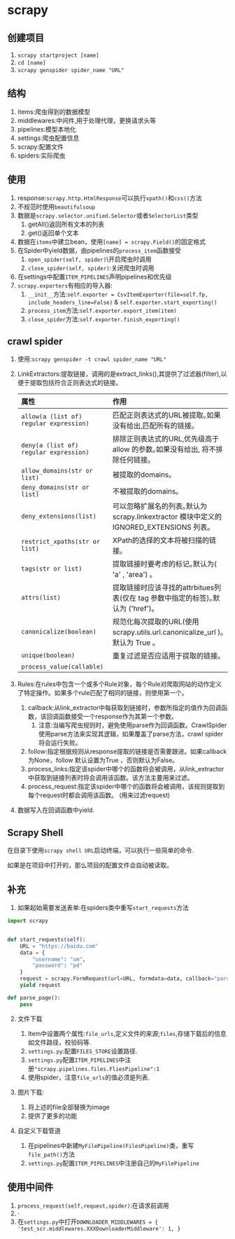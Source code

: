 # scrapy

## 创建项目

1. `scrapy startproject [name]`
2. `cd [name]`
3. `scrapy genspider spider_name "URL"`


## 结构

1. items\:爬虫得到的数据模型
2. middlewares\:中间件,用于处理代理，更换请求头等
3. pipelines\:模型本地化
4. settings\:爬虫配置信息
5. scrapy\:配置文件
6. spiders\:实际爬虫


## 使用

1. response\:`scrapy.http.HtmlResponse`可以执行`xpath()`和`css()`方法
2. 不规范时使用`beautifulsoup`
3. 数据是`scrapy.selector.unified.Selector`或者`SelectorList`类型
   1. getAll()返回所有文本的列表
   2. get()返回单个文本
4. 数据在`items`中建立bean，使用`[name] = scrapy.Field()`的固定格式
5. 在Spider中yield数据，由pipelines的`process_item`函数接受
   1. `open_spider(self, spider)`\开启爬虫时调用
   2. `close_spider(self, spider)`\:关闭爬虫时调用
6. 在settings中配置`ITEM_PIPELINES`声明pipelines和优先级
7. `scrapy.exporters`有相应的导入器\:
   1. `__init__`方法:`self.exporter = CsvItemExporter(file=self.fp,
      include_headers_line=False)` & `self.exporter.start_exporting()`
   2. `process_item`方法:`self.exporter.export_item(item)`
   3. `close_spider`方法:`self.exporter.finish_exporting()`

## crawl spider

1. 使用\:`scrapy genspider -t crawl spider_name "URL"`
2. LinkExtractors\:提取链接，调用的是extract_links(),其提供了过滤器(filter),以便于提取包括符合正则表达式的链接。

   | 属性                                     | 作用                                                                             |
   |:----------------------------------------|:--------------------------------------------------------------------------------|
   | `allow(a (list of) regular expression)` | 匹配正则表达式的URL被提取｡如果没有给出,匹配所有的链接｡                                  |
   | `deny(a (list of) regular expression)`  | 排除正则表达式的URL,优先级高于 allow 的参数｡如果没有给出, 将不排除任何链接｡               |
   | `allow_domains(str or list)`            | 被提取的domains｡                                                                 |
   | `deny_domains(str or list)`             | 不被提取的domains｡                                                                |
   | `deny_extensions(list)`                 | 可以忽略扩展名的列表｡默认为 scrapy.linkextractor 模块中定义的 IGNORED_EXTENSIONS 列表｡ |
   | `restrict_xpaths(str or list)`          | XPath的选择的文本将被扫描的链接｡                                                    |
   | `tags(str or list)`                     | 提取链接时要考虑的标记｡默认为( 'a' , 'area') ｡                                       |
   | `attrs(list)`                           | 提取链接时应该寻找的attrbitues列表(仅在 tag 参数中指定的标签)｡默认为 ('href')｡           |
   | `canonicalize(boolean)`                 | 规范化每次提取的URL(使用scrapy.utils.url.canonicalize_url )｡默认为 True ｡            |
   | `unique(boolean)`                       | 重复过滤是否应适用于提取的链接｡                                                      |
   | `process_value(callable)`               |                                                                                 |

3. Rules:在rules中包含一个或多个Rule对象，每个Rule对爬取网站的动作定义了特定操作。如果多个rule匹配了相同的链接，则使用第一个。
   1. callback\:从link_extractor中每获取到链接时，参数所指定的值作为回调函数，该回调函数接受一个response作为其第一个参数。
      1. 注意\:当编写爬虫规则时，避免使用parse作为回调函数。CrawlSpider使用parse方法来实现其逻辑，如果覆盖了parse方法，crawl
         spider将会运行失败。
   2. follow\:指定根据规则从response提取的链接是否需要跟进。如果callback为None，follow
      默认设置为True ，否则默认为False。
   3. process_links\:指定该spider中哪个的函数将会被调用，从link_extractor中获取到链接列表时将会调用该函数。该方法主要用来过滤。
   4. process_request\:指定该spider中哪个的函数将会被调用，该规则提取到每个request时都会调用该函数。
      (用来过滤request)
4. 数据写入在回调函数中yield.

## Scrapy Shell

在目录下使用`scrapy shell URL`启动终端，可以执行一些简单的命令.

如果是在项目中打开的，那么项目的配置文件会自动被读取。


## 补充

1. 如果起始需要发送表单\:在spiders类中重写`start_requests`方法

```python
import scrapy


def start_requests(self):
    URL = "https://baidu.com"
    data = {
        "username": "um",
        "password": "pd"
    }
    request = scrapy.FormRequest(url=URL, formdata=data, callback="parse_page")
    yield request

def parse_page():
    pass
```

2. 文件下载
   1. Item中设置两个属性\:`file_urls`,定义文件的来源;`files`,存储下载后的信息如文件路径，校验码等.
   2. `settings.py`:配置`FILES_STORE`设置路径.
   3. `settings.py`配置`ITEM_PIPELINES`中注册`"scrapy.pipelines.files.FliesPipeline":1`
   4. 使用spider，注意`file_urls`的值必须是列表.

3. 图片下载:
   1. 将上述的file全部替换为image
   2. 提供了更多的功能

4. 自定义下载管道
   1. 在pipelines中新建`MyFilePipeline(FilesPipeline)`类，重写`file_path()`方法
   2. `settings.py`配置`ITEM_PIPELINES`中注册自己的`MyFilePipeline`

## 使用中间件

1. `process_request(self,request,spider)`:在请求前调用
2. ·
3. 在`settings.py`中打开`DOWNLOADER_MIDDLEWARES = {
   'test_scr.middlewares.XXXDownloaderMiddleware': 1, }`
